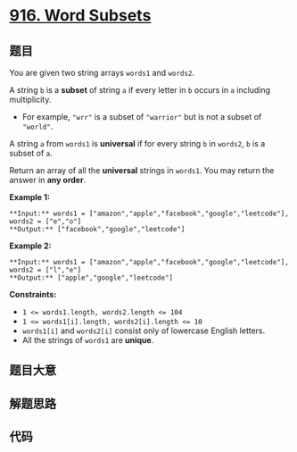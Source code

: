 # [916. Word Subsets](https://leetcode.com/problems/word-subsets)

## 题目

You are given two string arrays `words1` and `words2`.

A string `b` is a **subset** of string `a` if every letter in `b` occurs in
`a` including multiplicity.

  * For example, `"wrr"` is a subset of `"warrior"` but is not a subset of `"world"`.

A string `a` from `words1` is **universal** if for every string `b` in
`words2`, `b` is a subset of `a`.

Return an array of all the **universal** strings in `words1`. You may return
the answer in **any order**.



**Example 1:**

    
    
    **Input:** words1 = ["amazon","apple","facebook","google","leetcode"], words2 = ["e","o"]
    **Output:** ["facebook","google","leetcode"]
    

**Example 2:**

    
    
    **Input:** words1 = ["amazon","apple","facebook","google","leetcode"], words2 = ["l","e"]
    **Output:** ["apple","google","leetcode"]
    



**Constraints:**

  * `1 <= words1.length, words2.length <= 104`
  * `1 <= words1[i].length, words2[i].length <= 10`
  * `words1[i]` and `words2[i]` consist only of lowercase English letters.
  * All the strings of `words1` are **unique**.


## 题目大意

## 解题思路

## 代码

```javascript

```
